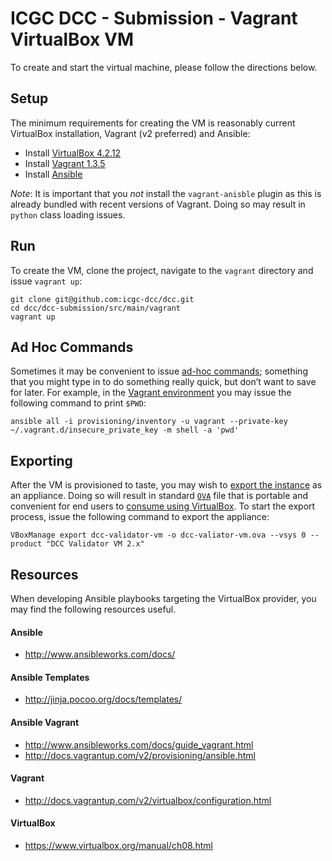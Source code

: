 ICGC DCC - Submission - Vagrant VirtualBox VM
===

To create and start the virtual machine, please follow the directions below.

Setup
---
The minimum requirements for creating the VM is reasonably current VirtualBox installation, Vagrant (v2 preferred) and Ansible:

- Install [VirtualBox 4.2.12](https://www.virtualbox.org/wiki/Downloads)
- Install [Vagrant 1.3.5](http://downloads.vagrantup.com/tags/v1.3.5)
- Install [Ansible ](http://devopsu.com/guides/ansible-mac-osx.html)

*Note*: It is important that you _not_ install the `vagrant-anisble` plugin as this is already bundled with recent versions of Vagrant. Doing so may result in `python` class loading issues.

Run
---
To create the VM, clone the project, navigate to the `vagrant` directory and issue `vagrant up`:
 
 	git clone git@github.com:icgc-dcc/dcc.git
 	cd dcc/dcc-submission/src/main/vagrant
	vagrant up

Ad Hoc Commands
---
Sometimes it may be convenient to issue [ad-hoc commands](http://www.ansibleworks.com/docs/intro_adhoc.html); something that you might type in to do something really quick, but don’t want to save for later. For example, in the [Vagrant environment](http://www.ansibleworks.com/docs/guide_vagrant.html#id5) you may issue the following command to print `$PWD`:

	ansible all -i provisioning/inventory -u vagrant --private-key ~/.vagrant.d/insecure_private_key -m shell -a 'pwd'

Exporting
---
After the VM is provisioned to taste, you may wish to [export the instance](https://www.virtualbox.org/manual/ch08.html#vboxmanage-export) as an appliance. Doing so will result in standard [`OVA`](http://en.wikipedia.org/wiki/Open_Virtualization_Format) file that is portable and convenient for end users to [consume using VirtualBox](https://www.virtualbox.org/manual/ch01.html#ovf). To start the export process, issue the following command to export the appliance:

	VBoxManage export dcc-validator-vm -o dcc-valiator-vm.ova --vsys 0 --product "DCC Validator VM 2.x"

Resources
---
When developing Ansible playbooks targeting the VirtualBox provider, you may find the following resources useful.

#### Ansible
- http://www.ansibleworks.com/docs/

#### Ansible Templates
- http://jinja.pocoo.org/docs/templates/

#### Ansible Vagrant
- http://www.ansibleworks.com/docs/guide_vagrant.html
- http://docs.vagrantup.com/v2/provisioning/ansible.html

#### Vagrant
- http://docs.vagrantup.com/v2/virtualbox/configuration.html

#### VirtualBox
- https://www.virtualbox.org/manual/ch08.html
